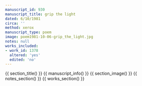 ```yaml
---
manuscript_id: 930
manuscript_title: grip the light
dated: 6/10/1981
circa: ''
method: xerox
manuscript_type: poem
image: poem1981-10-06-grip_the_light.jpg
notes: null
works_included:
- work_id: 1378
  altered: 'yes'
  edited: 'no'
---
```


{{ section_title() }}
{{ manuscript_info() }}
{{ section_image() }}
{{ notes_section() }}
{{ works_section() }}
